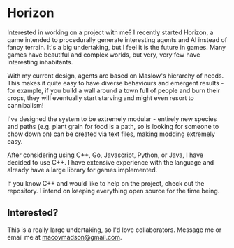 Horizon
=======

Interested in working on a project with me? I recently started Horizon, a game intended to procedurally generate interesting agents and AI instead of fancy terrain. It's a big undertaking, but I feel it is the future in games. Many games have beautiful and complex worlds, but very, very few have interesting inhabitants.

With my current design, agents are based on Maslow's hierarchy of needs. This makes it quite easy to have diverse behaviours and emergent results - for example, if you build a wall around a town full of people and burn their crops, they will eventually start starving and might even resort to cannibalism!

I've designed the system to be extremely modular - entirely new species and paths (e.g. plant grain for food is a path, so is looking for someone to chow down on) can be created via text files, making modding extremely easy.

After considering using C++, Go, Javascript, Python, or Java, I have decided to use C++. I have extensive experience with the language and already have a large library for games implemented.

If you know C++ and would like to help on the project, check out the repository. I intend on keeping everything open source for the time being.

Interested?
-----------

This is a really large undertaking, so I'd love collaborators. Message me or email me at macoymadson@gmail.com.
